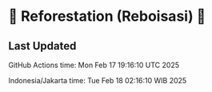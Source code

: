 
# 🌳 Reforestation (Reboisasi) 🌲

## Last Updated

GitHub Actions time: Mon Feb 17 19:16:10 UTC 2025

Indonesia/Jakarta time: Tue Feb 18 02:16:10 WIB 2025
